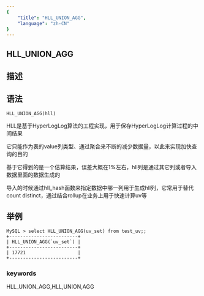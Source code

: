 ```yaml
---
{
    "title": "HLL_UNION_AGG",
    "language": "zh-CN"
}
---
```


## HLL_UNION_AGG
## 描述
## 语法

`HLL_UNION_AGG(hll)`


HLL是基于HyperLogLog算法的工程实现，用于保存HyperLogLog计算过程的中间结果

它只能作为表的value列类型、通过聚合来不断的减少数据量，以此来实现加快查询的目的

基于它得到的是一个估算结果，误差大概在1%左右，hll列是通过其它列或者导入数据里面的数据生成的

导入的时候通过hll_hash函数来指定数据中哪一列用于生成hll列，它常用于替代count distinct，通过结合rollup在业务上用于快速计算uv等

## 举例
```
MySQL > select HLL_UNION_AGG(uv_set) from test_uv;;
+-------------------------+
| HLL_UNION_AGG(`uv_set`) |
+-------------------------+
| 17721                   |
+-------------------------+
```
### keywords
HLL_UNION_AGG,HLL,UNION,AGG
